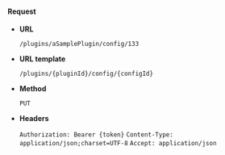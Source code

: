 #### Request

* **URL**

  `/plugins/aSamplePlugin/config/133`

* **URL template**

  `/plugins/{pluginId}/config/{configId}`

* **Method**

  `PUT`

* **Headers**

  `Authorization: Bearer {token}`
  `Content-Type: application/json;charset=UTF-8`
  `Accept: application/json`
